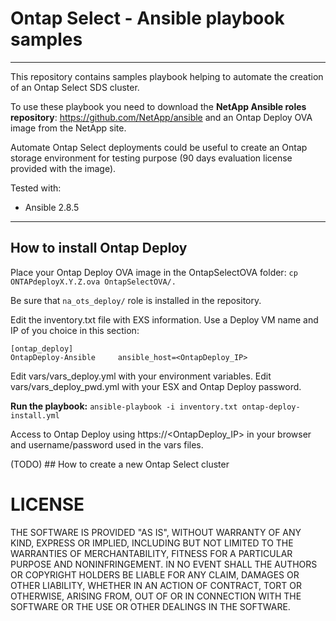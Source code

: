 # Ontap Select - Ansible playbook samples
----
This repository contains samples playbook helping to automate the creation of an Ontap Select SDS cluster.

To use these playbook you need to download the **NetApp Ansible roles repository**: <link>https://github.com/NetApp/ansible</link> and an Ontap Deploy OVA image from the NetApp site.

Automate Ontap Select deployments could be useful to create an Ontap storage environment for testing purpose (90 days evaluation license provided with the image).

Tested with:
 - Ansible 2.8.5
----
## How to install Ontap Deploy

Place your Ontap Deploy OVA image in the OntapSelectOVA folder:
`cp ONTAPdeployX.Y.Z.ova OntapSelectOVA/.`

Be sure that `na_ots_deploy/` role is installed in the repository.

Edit the inventory.txt file with EXS information.
Use a Deploy VM name and IP of you choice in this section:
```
[ontap_deploy]
OntapDeploy-Ansible     ansible_host=<OntapDeploy_IP>
```

Edit vars/vars_deploy.yml with your environment variables.
Edit vars/vars_deploy_pwd.yml with your ESX and Ontap Deploy password.

**Run the playbook:**
`ansible-playbook -i inventory.txt ontap-deploy-install.yml`

Access to Ontap Deploy using https://<OntapDeploy_IP> in your browser and username/password used in the vars files.

(TODO) ## How to create a new Ontap Select cluster

# LICENSE
THE SOFTWARE IS PROVIDED "AS IS", WITHOUT WARRANTY OF ANY KIND, EXPRESS OR IMPLIED, INCLUDING BUT NOT LIMITED TO THE WARRANTIES OF MERCHANTABILITY, FITNESS FOR A PARTICULAR PURPOSE AND NONINFRINGEMENT. IN NO EVENT SHALL THE AUTHORS OR COPYRIGHT HOLDERS BE LIABLE FOR ANY CLAIM, DAMAGES OR OTHER LIABILITY, WHETHER IN AN ACTION OF CONTRACT, TORT OR OTHERWISE, ARISING FROM, OUT OF OR IN CONNECTION WITH THE SOFTWARE OR THE USE OR OTHER DEALINGS IN THE SOFTWARE.

